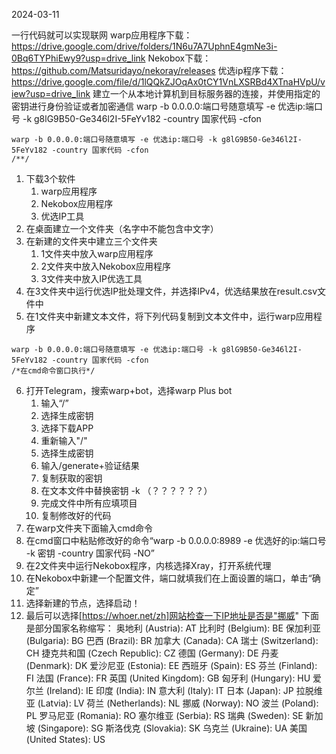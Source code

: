2024-03-11

一行代码就可以实现联网
warp应用程序下载：https://drive.google.com/drive/folders/1N6u7A7UphnE4gmNe3i-0Bq6TYPhiEwy9?usp=drive_link
Nekobox下载：https://github.com/Matsuridayo/nekoray/releases
优选ip程序下载：https://drive.google.com/file/d/1lQQkZJOqAx0tCY1VnLXSRBd4XTnaHVpU/view?usp=drive_link
建立一个从本地计算机到目标服务器的连接，并使用指定的密钥进行身份验证或者加密通信
warp -b 0.0.0.0:端口号随意填写 -e 优选ip:端口号 -k g8lG9B50-Ge346l2I-5FeYv182 -country 国家代码 -cfon
```
warp -b 0.0.0.0:端口号随意填写 -e 优选ip:端口号 -k g8lG9B50-Ge346l2I-5FeYv182 -country 国家代码 -cfon
/**/
```
1. 下载3个软件
	1. warp应用程序
	2. Nekobox应用程序
	3. 优选IP工具
2. 在桌面建立一个文件夹（名字中不能包含中文字）
3. 在新建的文件夹中建立三个文件夹
	1. 1文件夹中放入warp应用程序
	2. 2文件夹中放入Nekobox应用程序
	3. 3文件夹中放入IP优选工具
4.  在3文件夹中运行优选IP批处理文件，并选择IPv4，优选结果放在result.csv文件中
5. 在1文件夹中新建文本文件，将下列代码复制到文本文件中，运行warp应用程序
```
warp -b 0.0.0.0:端口号随意填写 -e 优选ip:端口号 -k g8lG9B50-Ge346l2I-5FeYv182 -country 国家代码 -cfon
/*在cmd命令窗口执行*/
```
6. 打开Telegram，搜索warp+bot，选择warp Plus bot
	1. 输入“/”
	2. 选择生成密钥
	3. 选择下载APP
	4. 重新输入"/"
	5. 选择生成密钥
	6. 输入/generate+验证结果
	7. 复制获取的密钥
	8. 在文本文件中替换密钥 -k （？？？？？？）
	9. 完成文件中所有应填项目
	10. 复制修改好的代码
7. 在warp文件夹下面输入cmd命令
8. 在cmd窗口中粘贴修改好的命令“warp -b 0.0.0.0:8989 -e 优选好的ip:端口号 -k 密钥 -country 国家代码 -NO”
9. 在2文件夹中运行Nekobox程序，内核选择Xray，打开系统代理
10. 在Nekobox中新建一个配置文件，端口就填我们在上面设置的端口，单击“确定”
11. 选择新建的节点，选择启动！
12. 最后可以选择[https://whoer.net/zh]网站检查一下IP地址是否是"挪威"
下面是部分国家名称缩写：
奥地利 (Austria): AT
比利时 (Belgium): BE
保加利亚 (Bulgaria): BG
巴西 (Brazil): BR
加拿大 (Canada): CA
瑞士 (Switzerland): CH
捷克共和国 (Czech Republic): CZ
德国 (Germany): DE
丹麦 (Denmark): DK
爱沙尼亚 (Estonia): EE
西班牙 (Spain): ES
芬兰 (Finland): FI
法国 (France): FR
英国 (United Kingdom): GB
匈牙利 (Hungary): HU
爱尔兰 (Ireland): IE
印度 (India): IN
意大利 (Italy): IT
日本 (Japan): JP
拉脱维亚 (Latvia): LV
荷兰 (Netherlands): NL
挪威 (Norway): NO
波兰 (Poland): PL
罗马尼亚 (Romania): RO
塞尔维亚 (Serbia): RS
瑞典 (Sweden): SE
新加坡 (Singapore): SG
斯洛伐克 (Slovakia): SK
乌克兰 (Ukraine): UA
美国 (United States): US
